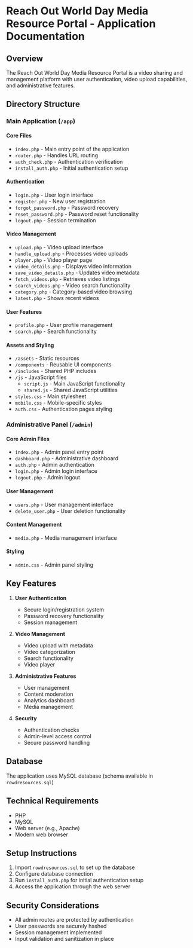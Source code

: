 # Reach Out World Day Media Resource Portal - Application Documentation

## Overview
The Reach Out World Day Media Resource Portal is a video sharing and management platform with user authentication, video upload capabilities, and administrative features.

## Directory Structure

### Main Application (`/app`)

#### Core Files
- `index.php` - Main entry point of the application
- `router.php` - Handles URL routing
- `auth_check.php` - Authentication verification
- `install_auth.php` - Initial authentication setup

#### Authentication
- `login.php` - User login interface
- `register.php` - New user registration
- `forgot_password.php` - Password recovery
- `reset_password.php` - Password reset functionality
- `logout.php` - Session termination

#### Video Management
- `upload.php` - Video upload interface
- `handle_upload.php` - Processes video uploads
- `player.php` - Video player page
- `video_details.php` - Displays video information
- `save_video_details.php` - Updates video metadata
- `fetch_videos.php` - Retrieves video listings
- `search_videos.php` - Video search functionality
- `category.php` - Category-based video browsing
- `latest.php` - Shows recent videos

#### User Features
- `profile.php` - User profile management
- `search.php` - Search functionality

#### Assets and Styling
- `/assets` - Static resources
- `/components` - Reusable UI components
- `/includes` - Shared PHP includes
- `/js` - JavaScript files
  - `script.js` - Main JavaScript functionality
  - `shared.js` - Shared JavaScript utilities
- `styles.css` - Main stylesheet
- `mobile.css` - Mobile-specific styles
- `auth.css` - Authentication pages styling

### Administrative Panel (`/admin`)

#### Core Admin Files
- `index.php` - Admin panel entry point
- `dashboard.php` - Administrative dashboard
- `auth.php` - Admin authentication
- `login.php` - Admin login interface
- `logout.php` - Admin logout

#### User Management
- `users.php` - User management interface
- `delete_user.php` - User deletion functionality

#### Content Management
- `media.php` - Media management interface

#### Styling
- `admin.css` - Admin panel styling

## Key Features

1. **User Authentication**
   - Secure login/registration system
   - Password recovery functionality
   - Session management

2. **Video Management**
   - Video upload with metadata
   - Video categorization
   - Search functionality
   - Video player

3. **Administrative Features**
   - User management
   - Content moderation
   - Analytics dashboard
   - Media management

4. **Security**
   - Authentication checks
   - Admin-level access control
   - Secure password handling

## Database
The application uses MySQL database (schema available in `rowdresources.sql`)

## Technical Requirements
- PHP
- MySQL
- Web server (e.g., Apache)
- Modern web browser

## Setup Instructions
1. Import `rowdresources.sql` to set up the database
2. Configure database connection
3. Run `install_auth.php` for initial authentication setup
4. Access the application through the web server

## Security Considerations
- All admin routes are protected by authentication
- User passwords are securely hashed
- Session management implemented
- Input validation and sanitization in place
